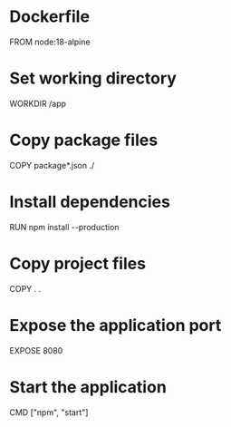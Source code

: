 # Dockerfile
FROM node:18-alpine

# Set working directory
WORKDIR /app

# Copy package files
COPY package*.json ./

# Install dependencies
RUN npm install --production

# Copy project files
COPY . .

# Expose the application port
EXPOSE 8080

# Start the application
CMD ["npm", "start"]